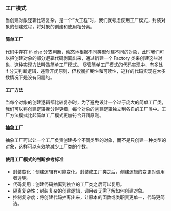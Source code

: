 ### 工厂模式
当创建对象逻辑比较复杂，是一个“大工程”时，我们就考虑使用工厂模式，封装对象的创建过程，将对象的创建和使用相分离。

#### 简单工厂
代码中存在 if-else 分支判断，动态地根据不同类型创建不同的对象，此时我们可以把创建对象的部分逻辑代码剥离出来，通过新建一个 Factory 类来创建这些对象，这种实现方法叫做简单工厂模式。
尽管简单工厂模式的代码实现中，有多处 if 分支判断逻辑，违背开闭原则，但权衡扩展性和可读性，这样的代码实现在大多数情况下是没有问题的。



#### 工厂方法
当每个对象的创建逻辑都比较复杂时，为了避免设计一个过于庞大的简单工厂类，我们可以将创建逻辑拆分得更细，每个对象的创建逻辑独立到各自的工厂类中。工厂方法模式比起简单工厂模式更加符合开闭原则。


#### 抽象工厂
抽象工厂可以让一个工厂负责创建多个不同类型的对象，而不是只创建一种类型的对象，这样可以有效地减少工厂类的个数。

#### 使用工厂模式的判断参考标准
* 封装变化：创建逻辑有可能变化，封装成工厂类之后，创建逻辑的变更对调用者透明。
* 代码复用：创建代码抽离到独立的工厂类之后可以复用。
* 隔离复杂性：封装复杂的创建逻辑，调用者无需了解如何创建对象。
* 控制复杂度：将创建代码抽离出来，让原本的函数或类职责更单一，代码更简洁。